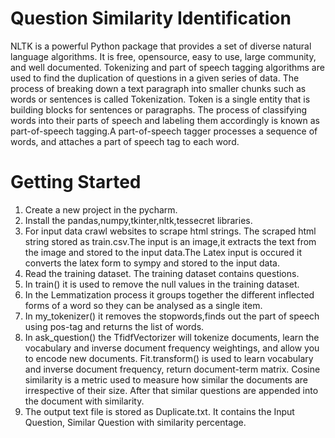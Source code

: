 # Question Similarity Identification
  NLTK is a powerful Python package that provides a set of diverse natural language algorithms. It is free, opensource, easy to use, large community, and well documented. Tokenizing and part of speech tagging algorithms are used to find the duplication of questions in a given series of data. The process of breaking down a text paragraph into smaller chunks such as words or sentences is called Tokenization. Token is a single entity that is building blocks for sentences or paragraphs. The process of classifying words into their parts of speech and labeling them accordingly is known as part-of-speech tagging.A part-of-speech tagger processes a sequence of words, and attaches a part of speech tag to each word.
# Getting Started
   1. Create a new project in the pycharm. 
   2. Install the pandas,numpy,tkinter,nltk,tessecret libraries. 
   3. For input data crawl websites to scrape html strings. The scraped html string stored as train.csv.The input is an image,it extracts the text from the image and stored to the input data.The Latex input is occured it converts the latex form to sympy and stored to the input data.
   4. Read the training dataset. The training dataset contains questions.
   5. In train() it is used to remove the null values in the training dataset. 
   6. In the Lemmatization process it groups together the different inflected forms of a word so they can be analysed as a single item. 
   7. In my_tokenizer() it removes the stopwords,finds out the part of speech using pos-tag and returns the list of words. 
   8. In ask_question() the TfidfVectorizer will tokenize documents, learn the vocabulary and inverse document frequency weightings, and allow you to encode new documents. Fit.transform() is used to learn vocabulary and inverse document frequency, return document-term matrix. Cosine similarity is a metric used to measure how similar the documents are irrespective of their size. After that similar questions are appended into the document with similarity.
   9. The output text file is stored as Duplicate.txt. It contains the Input Question, Similar Question with similarity percentage.

  
